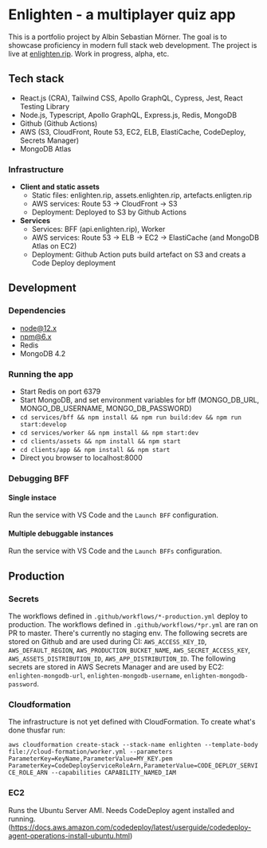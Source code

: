 # Enlighten - a multiplayer quiz app

This is a portfolio project by Albin Sebastian Mörner. The goal is to showcase proficiency in modern full stack web development. The project is live at [enlighten.rip](https://enlighten.rip). Work in progress, alpha, etc.

## Tech stack

- React.js (CRA), Tailwind CSS, Apollo GraphQL, Cypress, Jest, React Testing Library
- Node.js, Typescript, Apollo GraphQL, Express.js, Redis, MongoDB
- Github (Github Actions)
- AWS (S3, CloudFront, Route 53, EC2, ELB, ElastiCache, CodeDeploy, Secrets Manager)
- MongoDB Atlas

### Infrastructure

- **Client and static assets**
  - Static files: enlighten.rip, assets.enlighten.rip, artefacts.enligten.rip
  - AWS services: Route 53 -> CloudFront -> S3
  - Deployment: Deployed to S3 by Github Actions
- **Services**
  - Services: BFF (api.enlighten.rip), Worker
  - AWS services: Route 53 -> ELB -> EC2 -> ElastiCache (and MongoDB Atlas on EC2)
  - Deployment: Github Action puts build artefact on S3 and creats a Code Deploy deployment

## Development

### Dependencies

- node@12.x
- npm@6.x
- Redis
- MongoDB 4.2

### Running the app

- Start Redis on port 6379
- Start MongoDB, and set environment variables for bff (MONGO_DB_URL, MONGO_DB_USERNAME, MONGO_DB_PASSWORD)
- `cd services/bff && npm install && npm run build:dev && npm run start:develop`
- `cd services/worker && npm install && npm start:dev`
- `cd clients/assets && npm install && npm start`
- `cd clients/app && npm install && npm start`
- Direct you browser to localhost:8000

### Debugging BFF

#### Single instace

Run the service with VS Code and the `Launch BFF` configuration.

#### Multiple debuggable instances

Run the service with VS Code and the `Launch BFFs` configuration.

## Production

### Secrets

The workflows defined in `.github/workflows/*-production.yml` deploy to production. The workflows defined in `.github/workflows/*pr.yml` are ran on PR to master. There's currently no staging env. The following secrets are stored on Github and are used during CI: `AWS_ACCESS_KEY_ID`, `AWS_DEFAULT_REGION`, `AWS_PRODUCTION_BUCKET_NAME`, `AWS_SECRET_ACCESS_KEY`, `AWS_ASSETS_DISTRIBUTION_ID`, `AWS_APP_DISTRIBUTION_ID`. The following secrets are stored in AWS Secrets Manager and are used by EC2: `enlighten-mongodb-url`, `enlighten-mongodb-username`, `enlighten-mongodb-password`.

### Cloudformation

The infrastructure is not yet defined with CloudFormation. To create what's done thusfar run:

`aws cloudformation create-stack --stack-name enlighten --template-body file://cloud-formation/worker.yml --parameters ParameterKey=KeyName,ParameterValue=MY_KEY.pem ParameterKey=CodeDeployServiceRoleArn,ParameterValue=CODE_DEPLOY_SERVICE_ROLE_ARN --capabilities CAPABILITY_NAMED_IAM`

### EC2

Runs the Ubuntu Server AMI. Needs CodeDeploy agent installed and running. (https://docs.aws.amazon.com/codedeploy/latest/userguide/codedeploy-agent-operations-install-ubuntu.html)
